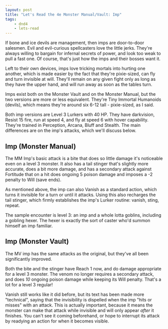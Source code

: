 ```yaml
---
layout: post
title: "Let's Read the 4e Monster Manual/Vault: Imp"
tags:
    - dnd4
    - lets-read
---
```


If bone and ice devils are management, then imps are door-to-door salesmen. Evil
and evil-curious spellcasters love the little jerks. They're always willing to
bargain for infernal secrets of power, and look too weak to pull a fast one. Of
course, that's just how the imps and their bosses want it.

Left to their own devices, imps love tricking mortals into hurting one another,
which is made easier by the fact that they're pixie-sized, can fly and turn
invisible at will. They'll remain on any given fight only as long as they have
the upper hand, and will run away as soon as the tables turn.

Imps exist both on the Monster Vault and on the Monster Manual, but the two
versions are more or less equivalent. They're Tiny Immortal Humanoids (devils),
which means they're around six 6-12 tall - pixie-sized, as I said.

Both imp versions are Level 3 Lurkers with 40 HP. They have darkvision, Resist
15 fire, run at speed 4, and fly at speed 6 with hover capability. They're
trained in Perception, Arcana, Bluff and Stealth. The main differences are on
the imp's attacks, which we'll discuss below.

## Imp (Monster Manual)

The MM Imp's basic attack is a bite that does so little damage it's noticeable
even on a level 3 monster. It also has a tail stinger that's slightly more
accurate, does a bit more damage, and has a secondary attack against Fortitude
that on a hit does ongoing 5 poison damage and imposes a -2 penalty to Will
(save ends).

As mentioned above, the imp can also Vanish as a standard action, which turns it
invisible for a turn or until it attacks. Using this also recharges the tail
stinger, which firmly establishes the imp's Lurker routine: vanish, sting,
repeat.

The sample encounter is level 3: an imp and a whole lotta goblins, including a
gobling hexer. The hexer is exactly the sort of caster who'd summon himself an
imp familiar.

## Imp (Monster Vault)

The MV imp has the same attacks as the original, but they've all been
significantly improved.

Both the bite and the stinger have Reach 1 now, and do damage appropriate for a
level 3 monster. The venom no longer requires a secondary attack, and does _10_
ongoing poison damage while keeping its Will penalty. That's a lot for a level 3
regular!

Vanish still works like it did before, but its text has been made more
"technical", saying that the invisibility is dispelled when the imp "hits or
misses" with an attack. This is actually important, because it means the monster
can make that attack while invisible and will only appear _after_ it
finishes. You can't see it coming beforehand, or hope to interrupt its attack by
readying an action for when it becomes visible.
